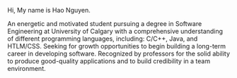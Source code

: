Hi,
My name is Hao Nguyen.

An energetic and motivated student pursuing a degree in Software Engineering at University of Calgary with a comprehensive understanding of different programming languages, including: C/C++, Java, and HTLM/CSS. Seeking for growth opportunities to begin building a long-term career in developing software. Recognized by professors for the solid ability to produce good-quality applications and to build credibility in a team environment. 
